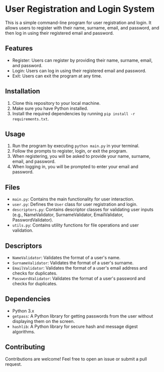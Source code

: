 # User Registration and Login System

This is a simple command-line program for user registration and login. It allows users to register with their name, surname, email, and password, and then log in using their registered email and password.

## Features

- Register: Users can register by providing their name, surname, email, and password.
- Login: Users can log in using their registered email and password.
- Exit: Users can exit the program at any time.

## Installation

1. Clone this repository to your local machine.
2. Make sure you have Python installed.
3. Install the required dependencies by running `pip install -r requirements.txt`.

## Usage

1. Run the program by executing `python main.py` in your terminal.
2. Follow the prompts to register, login, or exit the program.
3. When registering, you will be asked to provide your name, surname, email, and password.
4. When logging in, you will be prompted to enter your email and password.

## Files

- `main.py`: Contains the main functionality for user interaction.
- `user.py`: Defines the `User` class for user registration and login.
- `descriptors.py`: Contains descriptor classes for validating user inputs (e.g., NameValidator, SurnameValidator, EmailValidator, PasswordValidator).
- `utils.py`: Contains utility functions for file operations and user validation.

## Descriptors

- `NameValidator`: Validates the format of a user's name.
- `SurnameValidator`: Validates the format of a user's surname.
- `EmailValidator`: Validates the format of a user's email address and checks for duplicates.
- `PasswordValidator`: Validates the format of a user's password and checks for duplicates.

## Dependencies

- Python 3.x
- `getpass`: A Python library for getting passwords from the user without displaying them on the screen.
- `hashlib`: A Python library for secure hash and message digest algorithms.

## Contributing

Contributions are welcome! Feel free to open an issue or submit a pull request.
